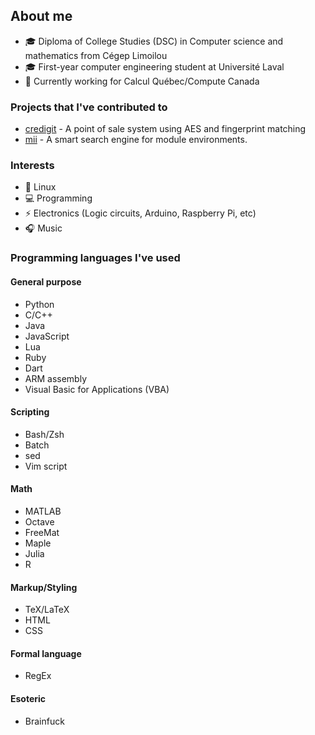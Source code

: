 ## About me

- :mortar_board: Diploma of College Studies (DSC) in Computer science and mathematics from Cégep Limoilou
- :mortar_board: First-year computer engineering student at Université Laval
- :office: Currently working for Calcul Québec/Compute Canada

### Projects that I've contributed to

- [credigit](https://github.com/JLague/credigit) - A point of sale system using AES and fingerprint matching
- [mii](https://github.com/codeandkey/mii) - A smart search engine for module environments.

### Interests

- :penguin: Linux
- :computer: Programming
- :zap: Electronics (Logic circuits, Arduino, Raspberry Pi, etc)
- :headphones: Music

### Programming languages I've used

#### General purpose

- Python
- C/C++
- Java
- JavaScript
- Lua
- Ruby
- Dart
- ARM assembly
- Visual Basic for Applications (VBA)

#### Scripting

- Bash/Zsh
- Batch
- sed
- Vim script

#### Math

- MATLAB
- Octave
- FreeMat
- Maple
- Julia
- R

#### Markup/Styling

- TeX/LaTeX
- HTML
- CSS

#### Formal language

- RegEx

#### Esoteric

- Brainfuck

<!--
**JLague/JLague** is a ✨ _special_ ✨ repository because its `README.md` (this file) appears on your GitHub profile.

Here are some ideas to get you started:

- 🔭 I’m currently working on ...
- 🌱 I’m currently learning ...
- 👯 I’m looking to collaborate on ...
- 🤔 I’m looking for help with ...
- 💬 Ask me about ...
- 📫 How to reach me: ...
- 😄 Pronouns: ...
- ⚡ Fun fact: ...
-->
